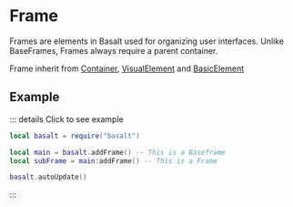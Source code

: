 # Frame

Frames are elements in Basalt used for organizing user interfaces. Unlike BaseFrames, Frames always require a parent container.

Frame inherit from [Container](container), [VisualElement](visualelement) and [BasicElement](element)

## Example

::: details Click to see example
```lua
local basalt = require("basalt")

local main = basalt.addFrame() -- This is a Baseframe
local subFrame = main:addFrame() -- This is a Frame

basalt.autoUpdate()
```
:::